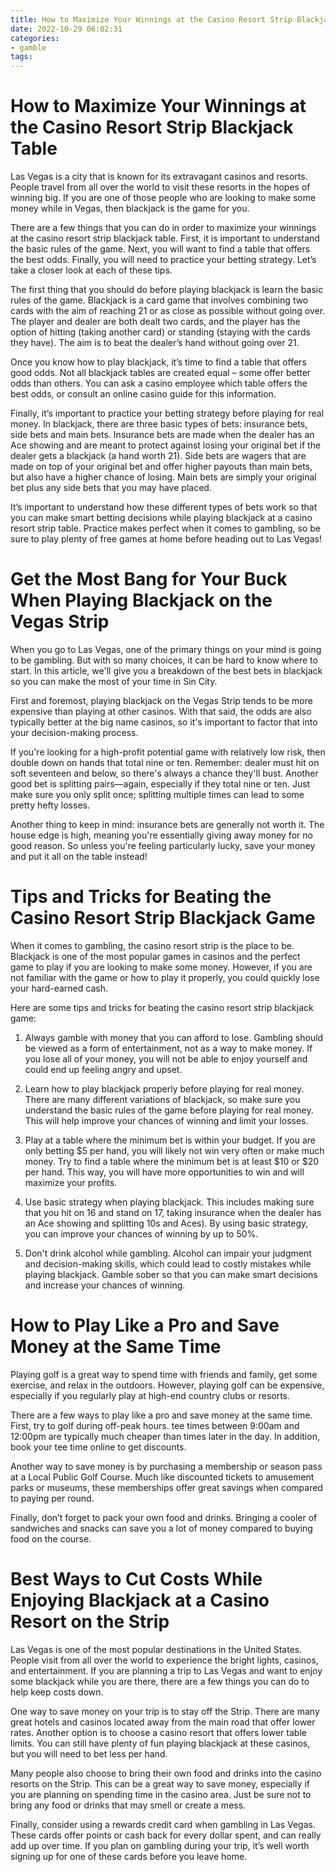 ```yaml
---
title: How to Maximize Your Winnings at the Casino Resort Strip Blackjack Table 
date: 2022-10-29 06:02:31
categories:
- gamble
tags:
---
```



#  How to Maximize Your Winnings at the Casino Resort Strip Blackjack Table 

Las Vegas is a city that is known for its extravagant casinos and resorts. People travel from all over the world to visit these resorts in the hopes of winning big. If you are one of those people who are looking to make some money while in Vegas, then blackjack is the game for you.

There are a few things that you can do in order to maximize your winnings at the casino resort strip blackjack table. First, it is important to understand the basic rules of the game. Next, you will want to find a table that offers the best odds. Finally, you will need to practice your betting strategy. Let’s take a closer look at each of these tips.

The first thing that you should do before playing blackjack is learn the basic rules of the game. Blackjack is a card game that involves combining two cards with the aim of reaching 21 or as close as possible without going over. The player and dealer are both dealt two cards, and the player has the option of hitting (taking another card) or standing (staying with the cards they have). The aim is to beat the dealer’s hand without going over 21.

Once you know how to play blackjack, it’s time to find a table that offers good odds. Not all blackjack tables are created equal – some offer better odds than others. You can ask a casino employee which table offers the best odds, or consult an online casino guide for this information.

Finally, it’s important to practice your betting strategy before playing for real money. In blackjack, there are three basic types of bets: insurance bets, side bets and main bets. Insurance bets are made when the dealer has an Ace showing and are meant to protect against losing your original bet if the dealer gets a blackjack (a hand worth 21). Side bets are wagers that are made on top of your original bet and offer higher payouts than main bets, but also have a higher chance of losing. Main bets are simply your original bet plus any side bets that you may have placed.

It’s important to understand how these different types of bets work so that you can make smart betting decisions while playing blackjack at a casino resort strip table. Practice makes perfect when it comes to gambling, so be sure to play plenty of free games at home before heading out to Las Vegas!

#  Get the Most Bang for Your Buck When Playing Blackjack on the Vegas Strip 

When you go to Las Vegas, one of the primary things on your mind is going to be gambling. But with so many choices, it can be hard to know where to start. In this article, we'll give you a breakdown of the best bets in blackjack so you can make the most of your time in Sin City.

First and foremost, playing blackjack on the Vegas Strip tends to be more expensive than playing at other casinos. With that said, the odds are also typically better at the big name casinos, so it's important to factor that into your decision-making process.

If you're looking for a high-profit potential game with relatively low risk, then double down on hands that total nine or ten. Remember: dealer must hit on soft seventeen and below, so there's always a chance they'll bust. Another good bet is splitting pairs—again, especially if they total nine or ten. Just make sure you only split once; splitting multiple times can lead to some pretty hefty losses.

Another thing to keep in mind: insurance bets are generally not worth it. The house edge is high, meaning you're essentially giving away money for no good reason. So unless you're feeling particularly lucky, save your money and put it all on the table instead!

#  Tips and Tricks for Beating the Casino Resort Strip Blackjack Game 

When it comes to gambling, the casino resort strip is the place to be. Blackjack is one of the most popular games in casinos and the perfect game to play if you are looking to make some money. However, if you are not familiar with the game or how to play it properly, you could quickly lose your hard-earned cash.

Here are some tips and tricks for beating the casino resort strip blackjack game:

1) Always gamble with money that you can afford to lose. Gambling should be viewed as a form of entertainment, not as a way to make money. If you lose all of your money, you will not be able to enjoy yourself and could end up feeling angry and upset.

2) Learn how to play blackjack properly before playing for real money. There are many different variations of blackjack, so make sure you understand the basic rules of the game before playing for real money. This will help improve your chances of winning and limit your losses.

3) Play at a table where the minimum bet is within your budget. If you are only betting $5 per hand, you will likely not win very often or make much money. Try to find a table where the minimum bet is at least $10 or $20 per hand. This way, you will have more opportunities to win and will maximize your profits.

4) Use basic strategy when playing blackjack. This includes making sure that you hit on 16 and stand on 17, taking insurance when the dealer has an Ace showing and splitting 10s and Aces). By using basic strategy, you can improve your chances of winning by up to 50%.

5) Don't drink alcohol while gambling. Alcohol can impair your judgment and decision-making skills, which could lead to costly mistakes while playing blackjack. Gamble sober so that you can make smart decisions and increase your chances of winning.

#  How to Play Like a Pro and Save Money at the Same Time 

Playing golf is a great way to spend time with friends and family, get some exercise, and relax in the outdoors. However, playing golf can be expensive, especially if you regularly play at high-end country clubs or resorts. 

There are a few ways to play like a pro and save money at the same time. First, try to golf during off-peak hours. tee times between 9:00am and 12:00pm are typically much cheaper than times later in the day. In addition, book your tee time online to get discounts. 

Another way to save money is by purchasing a membership or season pass at a Local Public Golf Course. Much like discounted tickets to amusement parks or museums, these memberships offer great savings when compared to paying per round. 

Finally, don’t forget to pack your own food and drinks. Bringing a cooler of sandwiches and snacks can save you a lot of money compared to buying food on the course.

#  Best Ways to Cut Costs While Enjoying Blackjack at a Casino Resort on the Strip

Las Vegas is one of the most popular destinations in the United States. People visit from all over the world to experience the bright lights, casinos, and entertainment. If you are planning a trip to Las Vegas and want to enjoy some blackjack while you are there, there are a few things you can do to help keep costs down.

One way to save money on your trip is to stay off the Strip. There are many great hotels and casinos located away from the main road that offer lower rates. Another option is to choose a casino resort that offers lower table limits. You can still have plenty of fun playing blackjack at these casinos, but you will need to bet less per hand.

Many people also choose to bring their own food and drinks into the casino resorts on the Strip. This can be a great way to save money, especially if you are planning on spending time in the casino area. Just be sure not to bring any food or drinks that may smell or create a mess.

Finally, consider using a rewards credit card when gambling in Las Vegas. These cards offer points or cash back for every dollar spent, and can really add up over time. If you plan on gambling during your trip, it’s well worth signing up for one of these cards before you leave home.